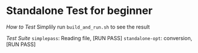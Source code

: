 # Standalone Test for beginner

*How to Test* 
Simplily run `build_and_run.sh` to see the result

*Test Suite*
`simplepass`: Reading file, [RUN PASS]
`standalone-opt`: conversion, [RUN PASS]
